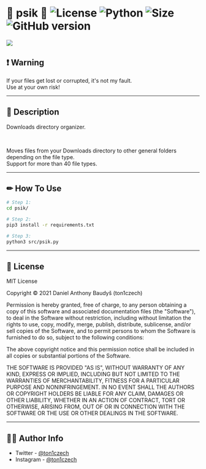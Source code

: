 # 🎂 psik 🎂 ![License](https://img.shields.io/github/license/ton1czech/psik.svg) ![Python](https://badgen.net/badge/Python/3.9.5/blue?) ![Size](https://img.shields.io/github/languages/code-size/ton1czech/psik.svg) ![GitHub version](https://badge.fury.io/gh/ton1czech%2Fpsik.svg)

<img src="https://imgur.com/xqB4cwx.gif">

## ❗ **Warning**

If your files get lost or corrupted, it's not my fault. </br>
Use at your own risk!

---

## 💭 **Description**

Downloads directory organizer.

</br>

Moves files from your Downloads directory to other general folders depending on the file type. </br>
Support for more than 40 file types.

---

## ✏ **How To Use**

```bash
# Step 1:
cd psik/

# Step 2:
pip3 install -r requirements.txt

# Step 3:
python3 src/psik.py

```

---

## 📎 **License**

MIT License

Copyright © 2021 Daniel Anthony Baudyš (ton1czech)

Permission is hereby granted, free of charge, to any person obtaining a copy of this software and associated documentation files (the "Software"), to deal in the Software without restriction, including without limitation the rights to use, copy, modify, merge, publish, distribute, sublicense, and/or sell copies of the Software, and to permit persons to whom the Software is furnished to do so, subject to the following conditions:

The above copyright notice and this permission notice shall be included in all copies or substantial portions of the Software.

THE SOFTWARE IS PROVIDED "AS IS", WITHOUT WARRANTY OF ANY KIND, EXPRESS OR IMPLIED, INCLUDING BUT NOT LIMITED TO THE WARRANTIES OF MERCHANTABILITY, FITNESS FOR A PARTICULAR PURPOSE AND NONINFRINGEMENT. IN NO EVENT SHALL THE AUTHORS OR COPYRIGHT HOLDERS BE LIABLE FOR ANY CLAIM, DAMAGES OR OTHER LIABILITY, WHETHER IN AN ACTION OF CONTRACT, TORT OR OTHERWISE, ARISING FROM, OUT OF OR IN CONNECTION WITH THE SOFTWARE OR THE USE OR OTHER DEALINGS IN THE SOFTWARE.

---

## 👨‍💻 **Author Info**

- Twitter - [@ton1czech](https://twitter.com/ton1czech)
- Instagram - [@ton1czech](https://instagram.com/ton1czech)
